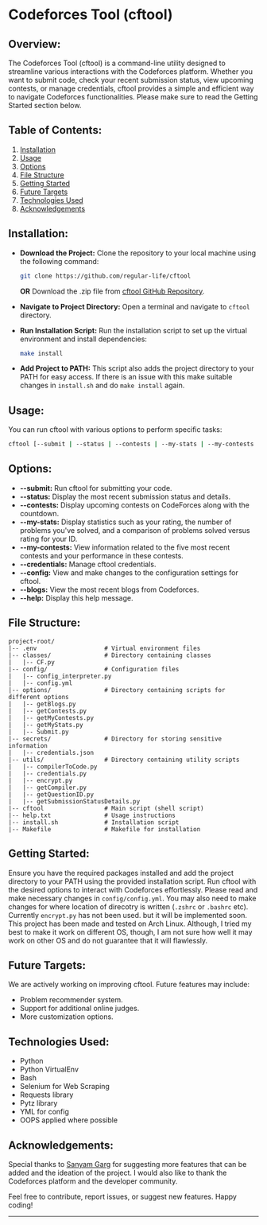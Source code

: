# Codeforces Tool (cftool)

## Overview:

The Codeforces Tool (cftool) is a command-line utility designed to streamline various interactions with the Codeforces platform. Whether you want to submit code, check your recent submission status, view upcoming contests, or manage credentials, cftool provides a simple and efficient way to navigate Codeforces functionalities.
Please make sure to read the Getting Started section below.

## Table of Contents:

1. [Installation](#installation)
2. [Usage](#usage)
3. [Options](#options)
4. [File Structure](#file-structure)
5. [Getting Started](#getting-started)
6. [Future Targets](#future-targets)
7. [Technologies Used](#technologies-used)
8. [Acknowledgements](#acknowledgements)

## Installation:

  - **Download the Project:**
    Clone the repository to your local machine using the following command:
    ```bash
    git clone https://github.com/regular-life/cftool
    ```
    **OR**
    Download the .zip file from [cftool GitHub Repository](https://github.com/regular-life/cftool).

  - **Navigate to Project Directory:**
    Open a terminal and navigate to `cftool` directory.

  - **Run Installation Script:**
    Run the installation script to set up the virtual environment and install dependencies:
    ```bash
    make install
    ```
  
  - **Add Project to PATH:**
    This script also adds the project directory to your PATH for easy access.
    If there is an issue with this make suitable changes in `install.sh` and do `make install` again.

## Usage:

You can run cftool with various options to perform specific tasks:

```bash
cftool [--submit | --status | --contests | --my-stats | --my-contests | --credentials | --config | --blogs | --help]
```

## Options:

- **--submit:** Run cftool for submitting your code.
- **--status:** Display the most recent submission status and details.
- **--contests:** Display upcoming contests on CodeForces along with the countdown.
- **--my-stats:** Display statistics such as your rating, the number of problems you've solved, and a comparison of problems solved versus rating for your ID.
- **--my-contests:** View information related to the five most recent contests and your performance in these contests.
- **--credentials:** Manage cftool credentials.
- **--config:** View and make changes to the configuration settings for cftool.
- **--blogs:** View the most recent blogs from Codeforces.
- **--help:** Display this help message.

## File Structure:
```
project-root/
|-- .env                   # Virtual environment files
|-- classes/               # Directory containing classes
|   |-- CF.py
|-- config/                # Configuration files
|   |-- config_interpreter.py
|   |-- config.yml
|-- options/               # Directory containing scripts for different options
|   |-- getBlogs.py
|   |-- getContests.py
|   |-- getMyContests.py
|   |-- getMyStats.py
|   |-- Submit.py
|-- secrets/               # Directory for storing sensitive information
|   |-- credentials.json
|-- utils/                 # Directory containing utility scripts
|   |-- compilerToCode.py
|   |-- credentials.py
|   |-- encrypt.py
|   |-- getCompiler.py
|   |-- getQuestionID.py
|   |-- getSubmissionStatusDetails.py
|-- cftool                 # Main script (shell script)
|-- help.txt               # Usage instructions
|-- install.sh             # Installation script
|-- Makefile               # Makefile for installation
```

## Getting Started:

Ensure you have the required packages installed and add the project directory to your PATH using the provided installation script. Run cftool with the desired options to interact with Codeforces effortlessly.
Please read and make necessary changes in `config/config.yml`.
You may also need to make changes for where location of direcotry is written (`.zshrc` or `.bashrc` etc).
Currently `encrypt.py` has not been used. but it will be implemented soon.
This project has been made and tested on Arch Linux. Although, I tried my best to make it work on different OS, though, I am not sure how well it may work on other OS and do not guarantee that it will flawlessly.

## Future Targets:

We are actively working on improving cftool. Future features may include:

- Problem recommender system.
- Support for additional online judges.
- More customization options.

## Technologies Used:

- Python
- Python VirtualEnv
- Bash
- Selenium for Web Scraping
- Requests library
- Pytz library
- YML for config
- OOPS applied where possible

## Acknowledgements:

Special thanks to [Sanyam Garg](https://github.com/SanyamGarg12) for suggesting more features that can be added and the ideation of the project.
I would also like to thank the Codeforces platform and the developer community.

Feel free to contribute, report issues, or suggest new features. Happy coding!

---
